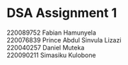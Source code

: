 # DSA Assignment 1

<p>220089752 Fabian Hamunyela<br />
220076839 Prince Abdul Sinvula Lizazi<br />
220040257 Daniel Muteka<br />
220090211 Simasiku Kulobone</p>
